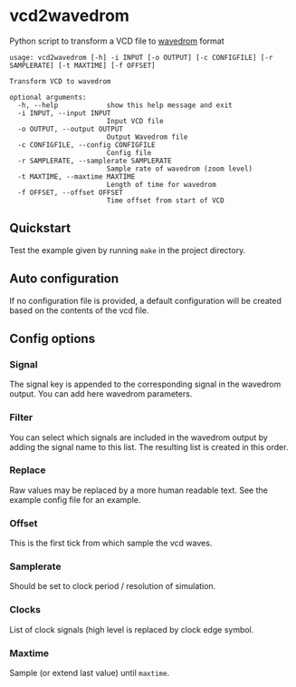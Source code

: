 # vcd2wavedrom

Python script to transform a VCD file to [wavedrom](https://wavedrom.com/) format

```
usage: vcd2wavedrom [-h] -i INPUT [-o OUTPUT] [-c CONFIGFILE] [-r SAMPLERATE] [-t MAXTIME] [-f OFFSET]

Transform VCD to wavedrom

optional arguments:
  -h, --help            show this help message and exit
  -i INPUT, --input INPUT
                        Input VCD file
  -o OUTPUT, --output OUTPUT
                        Output Wavedrom file
  -c CONFIGFILE, --config CONFIGFILE
                        Config file
  -r SAMPLERATE, --samplerate SAMPLERATE
                        Sample rate of wavedrom (zoom level)
  -t MAXTIME, --maxtime MAXTIME
                        Length of time for wavedrom
  -f OFFSET, --offset OFFSET
                        Time offset from start of VCD
```

## Quickstart

Test the example given by running `make` in the project directory.

## Auto configuration

If no configuration file is provided, a default configuration will be
created based on the contents of the vcd file.

## Config options

### Signal

The signal key is appended to the corresponding signal in the wavedrom
output. You can add here wavedrom parameters.

### Filter

You can select which signals are included in the wavedrom output by
adding the signal name to this list. The resulting list is created in
this order.

### Replace

Raw values may be replaced by a more human readable text. See the
example config file for an example.

### Offset

This is the first tick from which sample the vcd waves.

### Samplerate

Should be set to clock period / resolution of simulation.

### Clocks

List of clock signals (high level is replaced by clock edge symbol.

### Maxtime

Sample (or extend last value) until `maxtime`.
